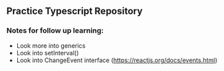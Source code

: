 ## Practice Typescript Repository



### Notes for follow up learning:

- Look more into generics
- Look into setInterval()
- Look into ChangeEvent interface (https://reactjs.org/docs/events.html)

